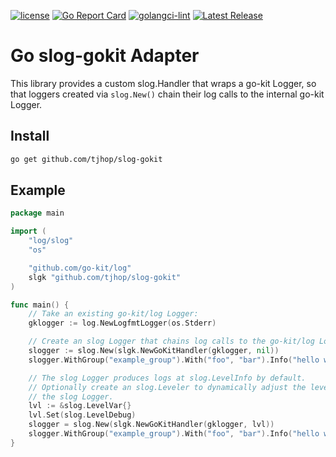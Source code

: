 [![license](https://img.shields.io/github/license/tjhop/slog-gokit)](https://github.com/tjhop/slog-gokit/blob/master/LICENSE)
[![Go Report Card](https://goreportcard.com/badge/github.com/tjhop/slog-gokit)](https://goreportcard.com/report/github.com/tjhop/slog-gokit)
[![golangci-lint](https://github.com/tjhop/slog-gokit/actions/workflows/golangci-lint.yaml/badge.svg)](https://github.com/tjhop/slog-gokit/actions/workflows/golangci-lint.yaml)
[![Latest Release](https://img.shields.io/github/v/release/tjhop/slog-gokit)](https://github.com/tjhop/slog-gokit/releases/latest)

# Go slog-gokit Adapter

This library provides a custom slog.Handler that wraps a go-kit Logger, so that loggers created via `slog.New()` chain their log calls to the internal go-kit Logger.

## Install

```bash
go get github.com/tjhop/slog-gokit
```

## Example

```go
package main

import (
	"log/slog"
	"os"

	"github.com/go-kit/log"
	slgk "github.com/tjhop/slog-gokit"
)

func main() {
	// Take an existing go-kit/log Logger:
	gklogger := log.NewLogfmtLogger(os.Stderr)

	// Create an slog Logger that chains log calls to the go-kit/log Logger:
	slogger := slog.New(slgk.NewGoKitHandler(gklogger, nil))
	slogger.WithGroup("example_group").With("foo", "bar").Info("hello world")

	// The slog Logger produces logs at slog.LevelInfo by default.
	// Optionally create an slog.Leveler to dynamically adjust the level of
	// the slog Logger.
	lvl := &slog.LevelVar{}
	lvl.Set(slog.LevelDebug)
	slogger = slog.New(slgk.NewGoKitHandler(gklogger, lvl))
	slogger.WithGroup("example_group").With("foo", "bar").Info("hello world")
}
```
